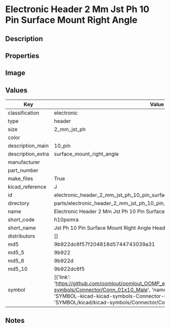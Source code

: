 # Electronic Header 2 Mm Jst Ph 10 Pin Surface Mount Right Angle

## Description

## Properties


## Image


## Values

| Key | Value |
| --- | --- |
| classification | electronic |
| type | header |
| size | 2_mm_jst_ph |
| color |  |
| description_main | 10_pin |
| description_extra | surface_mount_right_angle |
| manufacturer |  |
| part_number |  |
| make_files | True |
| kicad_reference | J |
| id | electronic_header_2_mm_jst_ph_10_pin_surface_mount_right_angle |
| directory | parts/electronic_header_2_mm_jst_ph_10_pin_surface_mount_right_angle |
| name | Electronic Header 2 Mm Jst Ph 10 Pin Surface Mount Right Angle |
| short_code | h10psmra |
| short_name | Jst Ph 10 Pin Surface Mount Right Angle Header 2 Mm Pitch |
| distributors | [] |
| md5 | 9b922dc6f57f204818d5744743039a31 |
| md5_5 | 9b922 |
| md5_6 | 9b922d |
| md5_10 | 9b922dc6f5 |
| symbol | [{'link': 'https://github.com/oomlout/oomlout_OOMP_eda_V2/tree/main/SYMBOL/kicad/kicad-symbols/Connector/Conn_01x10_Male', 'name': 'Connector : Conn_01x10_Male', 'id': 'SYMBOL-kicad-kicad-symbols-Connector-Conn_01x10_Male', 'directory': 'SYMBOL/kicad/kicad-symbols/Connector/Conn_01x10_Male/'}] |

## Notes

